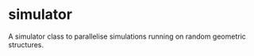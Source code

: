 simulator
=========

A simulator class to parallelise simulations running on random geometric structures. 

